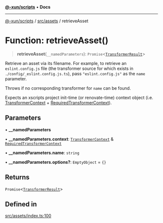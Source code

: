 [**@-xun/scripts**](../../../README.md) • **Docs**

***

[@-xun/scripts](../../../README.md) / [src/assets](../README.md) / retrieveAsset

# Function: retrieveAsset()

> **retrieveAsset**(`__namedParameters`): `Promise`\<[`TransformerResult`](../type-aliases/TransformerResult.md)\>

Retrieve an asset via its filename. For example, to retrieve an
`eslint.config.js` file (the transformer source for which exists in
`./config/_eslint.config.js.ts`), pass `"eslint.config.js"` as the `name`
parameter.

Throws if no corresponding transformer for `name` can be found.

Expects an xscripts project init-time (or renovate-time) context object (i.e.
[TransformerContext](../type-aliases/TransformerContext.md) + [RequiredTransformerContext](../type-aliases/RequiredTransformerContext.md)).

## Parameters

• **\_\_namedParameters**

• **\_\_namedParameters.context**: [`TransformerContext`](../type-aliases/TransformerContext.md) & [`RequiredTransformerContext`](../type-aliases/RequiredTransformerContext.md)

• **\_\_namedParameters.name**: `string`

• **\_\_namedParameters.options?**: `EmptyObject` = `{}`

## Returns

`Promise`\<[`TransformerResult`](../type-aliases/TransformerResult.md)\>

## Defined in

[src/assets/index.ts:100](https://github.com/Xunnamius/xscripts/blob/184c8e10da5407b40476129ff0f6e538d7df3af0/src/assets/index.ts#L100)
